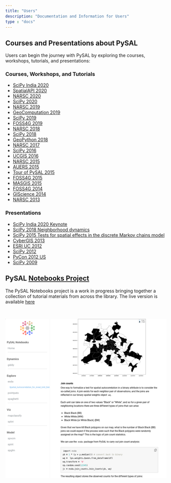 ```yaml
---
title: "Users"
description: "Documentation and Information for Users"
type : "docs"
---
```


## Courses and Presentations about PySAL

Users can begin the journey with PySAL by exploring the courses,
workshops, tutorials, and presentations:

### Courses, Workshops, and Tutorials
-   [SciPy India 2020](https://github.com/sjsrey/2020-scipy-india)
-   [SpatialAPI 2020](https://www.youtube.com/watch?v=xhZ1Tl6BBwk&feature=youtu.be)
-   [NARSC 2020](https://github.com/sjsrey/pysal-narsc20)
-   [SciPy 2020](https://github.com/knaaptime/pysal-scipy20)
-   [NARSC 2019](https://github.com/sjsrey/pysalnarsc19)
-   [GeoComputation 2019](https://github.com/sjsrey/pysalworkshop/tree/2019-geocomputation)
-   [SciPy 2019](https://github.com/pysal/scipy2019-intermediate-gds)
-   [FOSS4G 2019](https://github.com/sjsrey/pysalfoss4g19)
-   [NARSC 2018](https://github.com/sjsrey/pysalnarsc18)
-   [SciPy 2018](https://www.youtube.com/watch?v=kJXUUO5M4ok)
-   [GeoPython 2018](https://github.com/ljwolf/geopython)
-   [NARSC 2017](https://github.com/sjsrey/pysalnarsc17)
-   [SciPy 2016](https://www.youtube.com/watch?v=TY4QWnnd4jY)
-   [UCGIS 2016](https://github.com/sjsrey/ucgis_workshop_2016)
-   [NARSC 2015](https://github.com/sjsrey/pysal_narsc_2015)
-   [AUERS 2015](https://github.com/pysal/notebooks/tree/aerus2015)
-   [Tour of PySAL 2015](https://www.youtube.com/watch?v=vXnEH5pFxtY)
-   [FOSS4G
    2015](https://2015.foss4g-na.org/session/hands-introduction-spatial-data-analysis-python)
-   [MASGIS 2015](https://github.com/pysal/notebooks/tree/masgis_2015)
-   [FOSS4G 2014](https://github.com/sjsrey/foss4g14)
-   [GIScience
    2014](https://github.com/pysal/notebooks/tree/giscience14)
-   [NARSC 2013](https://github.com/sjsrey/narsc2013_pysal_workshop)

### Presentations

-   [SciPy India 2020 Keynote](https://www.google.com/url?sa=t&rct=j&q=&esrc=s&source=web&cd=&cad=rja&uact=8&ved=2ahUKEwje5YHL6-ztAhVUCjQIHZgdDhYQtwIwAHoECAUQAg&url=https%3A%2F%2Fwww.youtube.com%2Fwatch%3Fv%3DC4vKO5qTPhI&usg=AOvVaw1UUbeoNWY9jNxZgcdhi88x)
-   [SciPy 2018 Neighborhood
    dynamics](https://www.youtube.com/watch?v=VWMj_rNb0io)
-   [SciPy 2015 Tests for spatial effects in the discrete Markov chains
    model](https://www.youtube.com/watch?v=rfQ0LIaOgQs)
-   [CyberGIS 2013](https://www.youtube.com/watch?v=piB7zTADzcE)
-   [ESRI UC
    2012](http://video.esri.com/watch/1925/integrating-open_dash_source-statistical-packages-with-arcgis)
-   [SciPy 2012](https://www.youtube.com/watch?v=FN1nH4Fkd_Y)
-   [PyCon 2012
    US](http://pyvideo.org/video/676/python-for-data-lovers-explore-it-analyze-it-m)
-   [SciPy 2009](https://archive.org/details/scipy09_day2_10-Serge_Rey)



## PySAL [Notebooks Project](https://pysal.github.io/notebooks)

The PySAL Notebooks project is a work in progress bringing together a collection of tutorial materials from across the library. The live version is available [here](https://pysal.github.io/notebooks)

<br>

![](/pysal-notebooks.png)



